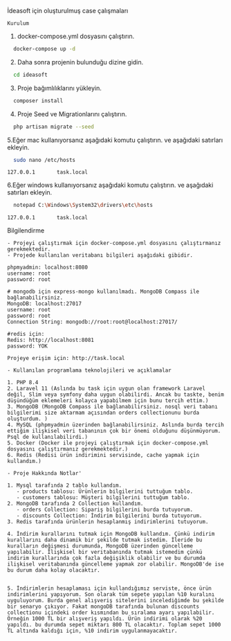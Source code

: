 İdeasoft için oluşturulmuş case çalışmaları
```
Kurulum
```
1. docker-compose.yml dosyasını çalıştırın.
```sh
  docker-compose up -d
```

2. Daha sonra projenin bulunduğu dizine gidin.
```sh
  cd ideasoft
```


3. Proje bağımlılıklarını yükleyin.
```sh
  composer install
```

4. Proje Seed ve Migrationlarını çalıştırın.
```sh
  php artisan migrate --seed
```

5.Eğer mac kullanıyorsanız aşağıdaki komutu çalıştırın. ve aşağıdaki satırları ekleyin.
```sh
  sudo nano /etc/hosts
```

```
127.0.0.1       task.local
```
6.Eğer windows kullanıyorsanız aşağıdaki komutu çalıştırın. ve aşağıdaki satırları ekleyin.
```sh
  notepad C:\Windows\System32\drivers\etc\hosts
```

```
127.0.0.1       task.local
```

Bilgilendirme
```
- Projeyi çalıştırmak için docker-compose.yml dosyasını çalıştırmanız gerekmektedir.
- Projede kullanılan veritabanı bilgileri aşağıdaki gibidir.
```

```
phpmyadmin: localhost:8080
username: root
password: root

# mongodb için express-mongo kullanılmadı. MongoDB Compass ile bağlanabilirsiniz.
MongoDB: localhost:27017
username: root
password: root
Connection String: mongodb://root:root@localhost:27017/

#redis için:
Redis: http://localhost:8081
password: YOK

Projeye erişim için: http://task.local
```


```
- Kullanılan programlama teknolojileri ve açıklamalar

1. PHP 8.4 
2. Laravel 11 (Aslında bu task için uygun olan framework Laravel değil, Slim veya symfony daha uygun olabilirdi. Ancak bu taskte, benim düşündüğüm eklemeleri kolayca yapabilmem için bunu tercih ettim.)
3. MongoDB (MongoDB Compass ile bağlanabilirsiniz. nosql veri tabanı bilgilerimi size aktarmam açısından orders collectionunu burda oluşturdum. )
4. MySQL (phpmyadmin üzerinden bağlanabilirsiniz. Aslında burda tercih ettiğim ilişkisel veri tabanının çok bir önemi olduğunu düşünmüyorum. Psql de kullanılabilirdi.)
5. Docker (Docker ile projeyi çalıştırmak için docker-compose.yml dosyasını çalıştırmanız gerekmektedir.)
6. Redis (Redisi ürün indirimini servisinde, cache yapmak için kullandım.) 
```


```
- Proje Hakkında Notlar'

1. Mysql tarafında 2 tablo kullandım.
   - products tablosu: Ürünlerin bilgilerini tuttuğum tablo.
   - customers tablosu: Müşteri bilgilerini tuttuğum tablo.
2. MongoDB tarafında 2 Collection kullandım.
   - orders Collection: Sipariş bilgilerini burda tutuyorum.
   - discounts Collection: İndirim bilgilerini burda tutuyorum.
3. Redis tarafında ürünlerin hesaplanmış indirimlerini tutuyorum.

4. İndirim kurallarını tutmak için MongoDB kullandım. Çünkü indirim kurallarını daha dinamik bir şekilde tutmak istedim. İleride bu kuralların değişmesi durumunda, MongoDB üzerinden güncelleme yapılabilir. İlişkisel bir veritabanında tutmak istemedim çünkü indirim kurallarında çok fazla değişiklik olabilir ve bu durumda ilişkisel veritabanında güncelleme yapmak zor olabilir. MongoDB'de ise bu durum daha kolay olacaktır.


5. İndirimlerin hesaplaması için kullandığımız serviste, önce ürün indirimlerini yapıyorum. Son olarak tüm sepete yapılan %10 kuralını uyguluyorum. Burda genel alışveriş sitelerini incelediğimde bu şekilde bir senaryo çıkıyor. Fakat mongoDB tarafında bulunan discounts collectionu içindeki order kısmından bu sıralama ayarı yapılabilir. 
Örneğin 1000 TL bir alışveriş yapıldı. Ürün indirimi olarak %20 yapıldı. bu durumda sepet miktarı 800 TL olacaktır. Toplam sepet 1000 TL altında kaldığı için, %10 indirim uygulanmayacaktır.

  
```
